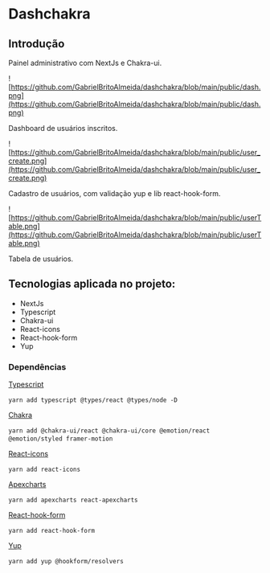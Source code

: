 # Dashchakra

## Introdução

Painel administrativo com NextJs e Chakra-ui.

![https://github.com/GabrielBritoAlmeida/dashchakra/blob/main/public/dash.png](https://github.com/GabrielBritoAlmeida/dashchakra/blob/main/public/dash.png)

Dashboard de usuários inscritos.

![https://github.com/GabrielBritoAlmeida/dashchakra/blob/main/public/user_create.png](https://github.com/GabrielBritoAlmeida/dashchakra/blob/main/public/user_create.png)

Cadastro de usuários, com validação yup e lib react-hook-form.

![https://github.com/GabrielBritoAlmeida/dashchakra/blob/main/public/userTable.png](https://github.com/GabrielBritoAlmeida/dashchakra/blob/main/public/userTable.png)

Tabela de usuários.

## Tecnologias aplicada no projeto:

- NextJs
- Typescript
- Chakra-ui
- React-icons
- React-hook-form
- Yup

### Dependências

[Typescript](https://www.typescriptlang.org/)

```tsx
yarn add typescript @types/react @types/node -D
```

[Chakra](https://chakra-ui.com/)

```tsx
yarn add @chakra-ui/react @chakra-ui/core @emotion/react @emotion/styled framer-motion
```

[React-icons](https://react-icons.github.io/react-icons/)

```tsx
yarn add react-icons
```

[Apexcharts](https://apexcharts.com/)

```tsx
yarn add apexcharts react-apexcharts
```

[React-hook-form](https://react-hook-form.com/pt/)

```tsx
yarn add react-hook-form
```

[Yup](https://github.com/jquense/yup)

```tsx
yarn add yup @hookform/resolvers

```